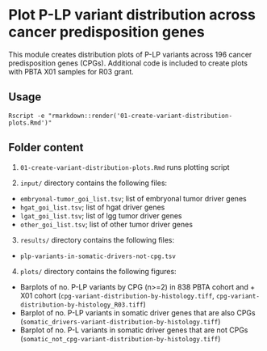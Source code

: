 # Plot P-LP variant distribution across cancer predisposition genes

This module creates distribution plots of P-LP variants across 196 cancer predisposition genes (CPGs). Additional code is included to create plots with PBTA X01 samples for R03 grant. 

## Usage

`Rscript -e "rmarkdown::render('01-create-variant-distribution-plots.Rmd')"` 

## Folder content 

1. `01-create-variant-distribution-plots.Rmd` runs plotting script

2. `input/` directory contains the following files:
  - `embryonal-tumor_goi_list.tsv`; list of embryonal tumor driver genes
  - `hgat_goi_list.tsv`; list of hgat driver genes
  - `lgat_goi_list.tsv`; list of lgg tumor driver genes
  - `other_goi_list.tsv`; list of other tumor driver genes

3. `results/` directory contains the following files: 
  - `plp-variants-in-somatic-drivers-not-cpg.tsv`
  
4. `plots/` directory contains the following figures: 
  - Barplots of no. P-LP variants by CPG (n>=2) in 838 PBTA cohort and + X01 cohort (`cpg-variant-distribution-by-histology.tiff`, `cpg-variant-distribution-by-histology_R03.tiff`)
  - Barplot of no. P-LP variants in somatic driver genes that are also CPGs (`somatic_drivers-variant-distribution-by-histology.tiff`)
  - Barplot of no. P-L variants in somatic driver genes that are not CPGs (`somatic_not_cpg-variant-distribution-by-histology.tiff`)

